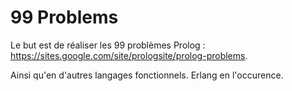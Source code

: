 # 99 Problems

Le but est de réaliser les 99 problèmes Prolog : https://sites.google.com/site/prologsite/prolog-problems.

Ainsi qu'en d'autres langages fonctionnels. Erlang en l'occurence.

